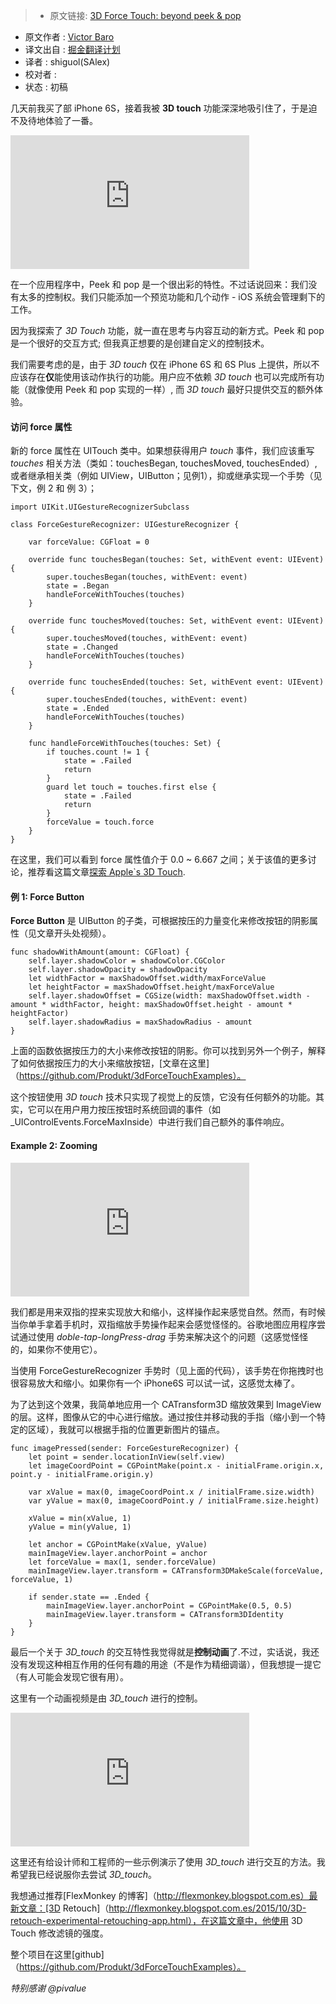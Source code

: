 > * 原文链接: [3D Force Touch: beyond peek & pop](https://medium.com/produkt-blog/3d-force-touch-beyond-peek-pop-c448edc2b1f5#.4miueafqm)
* 原文作者 : [Victor Baro](https://medium.com/@victorbaro)
* 译文出自 : [掘金翻译计划](https://github.com/xitu/gold-miner)
* 译者 : shiguol(SAlex)
* 校对者 :
* 状态 : 初稿

几天前我买了部 iPhone 6S，接着我被 **3D touch** 功能深深地吸引住了，于是迫不及待地体验了一番。

<iframe width="382" height="214" src="https://www.youtube.com/embed/d-hlQISXj8M" frameborder="0" allowfullscreen=""></iframe>

在一个应用程序中，Peek 和 pop 是一个很出彩的特性。不过话说回来：我们没有太多的控制权。我们只能添加一个预览功能和几个动作 - iOS 系统会管理剩下的工作。

因为我探索了 _3D Touch_ 功能，就一直在思考与内容互动的新方式。Peek 和 pop 是一个很好的交互方式; 但我真正想要的是创建自定义的控制技术。

我们需要考虑的是，由于 _3D touch_ 仅在 iPhone 6S 和 6S Plus 上提供，所以不应该存在**仅**能使用该动作执行的功能。用户应不依赖 _3D touch_ 也可以完成所有功能（就像使用 Peek 和 pop 实现的一样）, 而 _3D touch_ 最好只提供交互的额外体验。

#### 访问 force 属性

新的 force 属性在 UITouch 类中。如果想获得用户 _touch_ 事件，我们应该重写 _touches_ 相关方法（类如：touchesBegan, touchesMoved, touchesEnded）, 或者继承相关类（例如 UIView，UIButton；见例1），抑或继承实现一个手势（见下文，例 2 和 例 3）；


    import UIKit.UIGestureRecognizerSubclass

    class ForceGestureRecognizer: UIGestureRecognizer {

        var forceValue: CGFloat = 0

        override func touchesBegan(touches: Set, withEvent event: UIEvent) {
            super.touchesBegan(touches, withEvent: event)
            state = .Began
            handleForceWithTouches(touches)
        }

        override func touchesMoved(touches: Set, withEvent event: UIEvent) {
            super.touchesMoved(touches, withEvent: event)
            state = .Changed
            handleForceWithTouches(touches)
        }

        override func touchesEnded(touches: Set, withEvent event: UIEvent) {
            super.touchesEnded(touches, withEvent: event)
            state = .Ended
            handleForceWithTouches(touches)
        }

        func handleForceWithTouches(touches: Set) {
            if touches.count != 1 {
                state = .Failed
                return
            }
            guard let touch = touches.first else {
                state = .Failed
                return
            }
            forceValue = touch.force
        }
    }


在这里，我们可以看到 force 属性值介于 0.0 ~ 6.667 之间；关于该值的更多讨论，推荐看这篇文章[探索 Apple`s 3D Touch](https://medium.com/@rknla/exploring-apple-s-3d-touch-f5980ef45af5).

#### 例 1: Force Button

**Force Button** 是 UIButton 的子类，可根据按压的力量变化来修改按钮的阴影属性（见文章开头处视频）。

    func shadowWithAmount(amount: CGFloat) {
        self.layer.shadowColor = shadowColor.CGColor
        self.layer.shadowOpacity = shadowOpacity
        let widthFactor = maxShadowOffset.width/maxForceValue
        let heightFactor = maxShadowOffset.height/maxForceValue
        self.layer.shadowOffset = CGSize(width: maxShadowOffset.width - amount * widthFactor, height: maxShadowOffset.height - amount * heightFactor)
        self.layer.shadowRadius = maxShadowRadius - amount
    }

上面的函数依据按压力的大小来修改按钮的阴影。你可以找到另外一个例子，解释了如何依据按压力的大小来缩放按钮，[文章在这里]（https://github.com/Produkt/3dForceTouchExamples）。

这个按钮使用 _3D touch_ 技术只实现了视觉上的反馈，它没有任何额外的功能。其实，它可以在用户用力按压按钮时系统回调的事件（如 _UIControlEvents.ForceMaxInside）中进行我们自己额外的事件响应。

#### Example 2: Zooming

<iframe width="382" height="214" src="https://www.youtube.com/embed/8RcDqH4kfo8" frameborder="0" allowfullscreen=""></iframe>

我们都是用来双指的捏来实现放大和缩小，这样操作起来感觉自然。然而，有时候当你单手拿着手机时，双指缩放手势操作起来会感觉怪怪的。谷歌地图应用程序尝试通过使用 _doble-tap-longPress-drag_ 手势来解决这个的问题（这感觉怪怪的，如果你不使用它）。

当使用 ForceGestureRecognizer 手势时（见上面的代码），该手势在你拖拽时也很容易放大和缩小。如果你有一个 iPhone6S 可以试一试，这感觉太棒了。

为了达到这个效果，我简单地应用一个 CATransform3D 缩放效果到 ImageView 的层。这样，图像从它的中心进行缩放。通过按住并移动我的手指（缩小到一个特定的区域），我就可以根据手指的位置更新图片的锚点。

    func imagePressed(sender: ForceGestureRecognizer) {
        let point = sender.locationInView(self.view)
        let imageCoordPoint = CGPointMake(point.x - initialFrame.origin.x, point.y - initialFrame.origin.y)

        var xValue = max(0, imageCoordPoint.x / initialFrame.size.width)
        var yValue = max(0, imageCoordPoint.y / initialFrame.size.height)

        xValue = min(xValue, 1)
        yValue = min(yValue, 1)

        let anchor = CGPointMake(xValue, yValue)
        mainImageView.layer.anchorPoint = anchor
        let forceValue = max(1, sender.forceValue)
        mainImageView.layer.transform = CATransform3DMakeScale(forceValue, forceValue, 1)

        if sender.state == .Ended {
            mainImageView.layer.anchorPoint = CGPointMake(0.5, 0.5)
            mainImageView.layer.transform = CATransform3DIdentity
        }
    }

最后一个关于 _3D_touch_ 的交互特性我觉得就是**控制动画**了.不过，实话说，我还没有发现这种相互作用的任何有趣的用途（不是作为精细调谐），但我想提一提它（有人可能会发现它很有用）。

这里有一个动画视频是由 _3D_touch_ 进行的控制。

<iframe width="382" height="214" src="https://www.youtube.com/embed/LXQ-iSYhHFI" frameborder="0" allowfullscreen=""></iframe></div>

这里还有给设计师和工程师的一些示例演示了使用 _3D_touch_ 进行交互的方法。我希望我已经说服你去尝试 _3D_touch_。

我想通过推荐[FlexMonkey 的博客]（http://flexmonkey.blogspot.com.es）最新文章：[3D Retouch]（http://flexmonkey.blogspot.com.es/2015/10/3D-retouch-experimental-retouching-app.html），在这篇文章中，他使用 3D Touch 修改滤镜的强度。

整个项目在这里[github]（https://github.com/Produkt/3dForceTouchExamples）。

_特别感谢 @pivalue_
